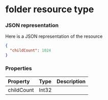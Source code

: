 # folder resource type



### JSON representation

Here is a JSON representation of the resource

```json
{
  "childCount": 1024
}

```
### Properties
| Property	   | Type	|Description|
|:---------------|:--------|:----------|
|childCount|Int32||

<!-- uuid: bddded53-6040-4cd8-8d19-3b6d4c483afc
2015-10-09 18:34:12 UTC -->